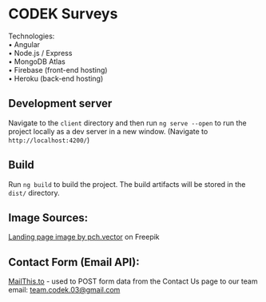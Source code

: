 # CODEK Surveys

Technologies:  
•	Angular  
•	Node.js / Express  
•	MongoDB Atlas  
•	Firebase (front-end hosting)  
•	Heroku (back-end hosting)

## Development server

Navigate to the `client` directory and then run `ng serve --open` to run the project locally as a dev server in a new window. (Navigate to `http://localhost:4200/`)

## Build

Run `ng build` to build the project. The build artifacts will be stored in the `dist/` directory.

## Image Sources:

<a href="https://www.freepik.com/free-vector/checklist-survey-concept_9649176.htm#query=survey&position=5&from_view=search&track=sph">Landing page image by pch.vector</a> on Freepik

## Contact Form (Email API):

<a href="https://mailthis.to/">MailThis.to</a> - used to POST form data from the Contact Us page to our team email: team.codek.03@gmail.com
